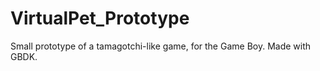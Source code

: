 # VirtualPet_Prototype
Small prototype of a tamagotchi-like game, for the Game Boy. Made with GBDK.
